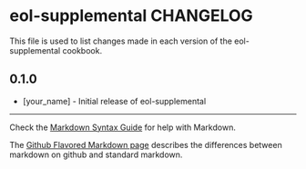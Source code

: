 eol-supplemental CHANGELOG
==========================

This file is used to list changes made in each version of the eol-supplemental cookbook.

0.1.0
-----
- [your_name] - Initial release of eol-supplemental

- - -
Check the [Markdown Syntax Guide](http://daringfireball.net/projects/markdown/syntax) for help with Markdown.

The [Github Flavored Markdown page](http://github.github.com/github-flavored-markdown/) describes the differences between markdown on github and standard markdown.
